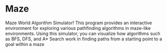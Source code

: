 # Maze
Maze World Algorithm Simulator! This program provides an interactive environment for exploring various pathfinding algorithms in maze-like environments. Using this simulator, you can visualize how algorithms such as BFS, DFS, and A* Search work in finding paths from a starting point to a goal within a maze
